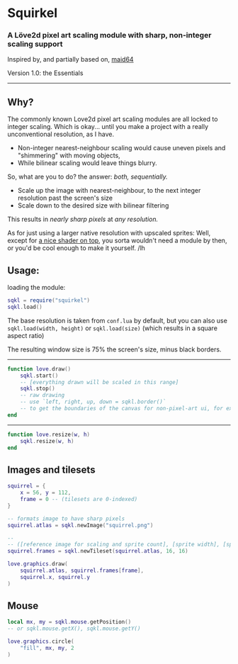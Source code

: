 # Squirkel
### A Löve2d pixel art scaling module with sharp, non-integer scaling support
Inspired by, and partially based on, [maid64](https://github.com/adekto/maid64)

Version 1.0: the Essentials

-----
## Why?
The commonly known Love2d pixel art scaling modules are all locked to integer scaling.
Which is okay... until you make a project with a really unconventional resolution, as I have.
- Non-integer nearest-neighbour scaling would cause uneven pixels and "shimmering" with moving objects,
- While bilinear scaling would leave things blurry.

So, what are you to do? the answer: _both, sequentially._
- Scale up the image with nearest-neighbour, to the next integer resolution past the screen's size
- Scale down to the desired size with bilinear filtering

This results in _nearly sharp pixels_ at _any resolution._

As for just using a larger native resolution with upscaled sprites: Well, except for [a nice shader on top](https://github.com/RNavega/PixelArt-Antialias-Love/tree/master),
you sorta wouldn't need a module by then, or you'd be cool enough to make it yourself. /lh

## Usage:
loading the module:
```lua
sqkl = require("squirkel")
sqkl.load()
```
The base resolution is taken from `conf.lua` by default,
but you can also use `sqkl.load(width, height)` or `sqkl.load(size)` (which results in a square aspect ratio)

The resulting window size is 75% the screen's size, minus black borders.

---
```lua
function love.draw()
	sqkl.start()
	-- [everything drawn will be scaled in this range]
	sqkl.stop()
	-- raw drawing
	-- use `left, right, up, down = sqkl.border()`
	-- to get the boundaries of the canvas for non-pixel-art ui, for example
end
```

---
```lua
function love.resize(w, h)
	sqkl.resize(w, h)
end
```

Images and tilesets
---
```lua
squirrel = {
	x = 56, y = 112,
	frame = 0 -- (tilesets are 0-indexed)
}

-- formats image to have sharp pixels
squirrel.atlas = sqkl.newImage("squirrel.png")

-- 
-- ([reference image for scaling and sprite count], [sprite width], [sprite height])
squirrel.frames = sqkl.newTileset(squirrel.atlas, 16, 16)

love.graphics.draw(
	squirrel.atlas, squirrel.frames[frame],
	squirrel.x, squirrel.y
)
```
Mouse
---
```lua
local mx, my = sqkl.mouse.getPosition()
-- or sqkl.mouse.getX(), sqkl.mouse.getY()

love.graphics.circle(
	"fill", mx, my, 2
)
```
